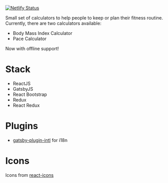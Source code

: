 [![Netlify Status](https://api.netlify.com/api/v1/badges/0f5a9fc0-9891-44ab-bd50-44bb7eb55e02/deploy-status)](https://app.netlify.com/sites/fitness-calc/deploys)

Small set of calculators to help people to keep or plan their fitness routine. Currently, there are two calculators available:

- Body Mass Index Calculator
- Pace Calculator

Now with offline support!

# Stack
- ReactJS
- GatsbyJS 
- React Bootstrap
- Redux
- React Redux

# Plugins
- [gatsby-plugin-intl](https://www.gatsbyjs.org/packages/gatsby-plugin-intl/?=i18) for i18n


# Icons
Icons from [react-icons](https://github.com/react-icons/react-icons)
